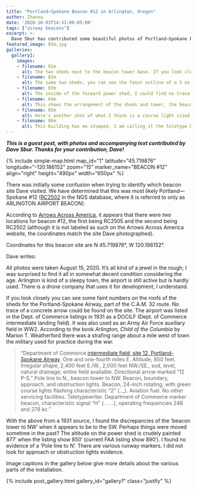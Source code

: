 ```yaml
---
title: "Portland—Spokane Beacon #12 in Arlington, Oregon"
author: Zhanna
date: '2020-10-03T14:31:00-05:00'
tags: ["airway beacons"]
excerpt: >-
  Dave Sbur has contributed some beautiful photos of Portland—Spokane beacon #12 from his visit to the site. 
featured_image: 01m.jpg
galleries:
  gallery1:
    images:    
    - filename: 01m
      alt: The two sheds next to the beacon tower base. If you look closely you can see the letters PS on the forward building for Portland-Spokane.
    - filename: 02m
      alt: The same two sheds, you can see the faint outline of a 2 on the left one, from the number 12, Portland-Spokane 12
    - filename: 03m
      alt: The inside of the forward power shed, I could find no trace of the generator footings but the black power distribution box is still original and on the wall. Perhaps they got power from the local town of Arlington, which had a power generator at the time in the 1930s.
    - filename: 04m
      alt: This shows the arrangement of the sheds and tower, the beacon(s) on top do not appear to be the original 24-inch units but perhaps they are the smaller course lights? I wasn't inclined to climb up and measure them! The smaller building to the right perhaps is the old teletype building, it is in very good shape.
    - filename: 05m
      alt: Here's another shot of what I think is a course light sized beacon. I can't discern any color to it. There are 2 up there facing east-west.
    - filename: 06m
      alt: This building has me stumped, I am calling it the teletype building for now but I don't know for sure. It may have been an addition during the Army Air Force days or prior to that for the CAM 32 mail days.
---
```


_**This is a guest post, with photos and accompanying text contributed by Dave Sbur. Thanks for your contribution, Dave!**_

{% include simple-map.html map_id="1" latitude="45.719876" longitude="-120.186152" zoom="15" marker_name="BEACON #12" align="right" height="490px" width="650px" %}

There was initially some confusion when trying to identify which beacon site Dave visited. We have determined that this was most likely Portland—Spokane #12 ([RC2502](https://www.ngs.noaa.gov/cgi-bin/ds_mark.prl?PidBox=RC2502) in the NGS database, where it is referred to only as ARLINGTON AIRPORT BEACON).

According to [Arrows Across America](https://www.dreamsmithphotos.com/arrow/airmail_routes/route_31_34/32/cam_32_p_s.html#arlington), it appears that there were _two_ locations for beacon #12, the first being RC2505 and the second being RC2502 (although it is not labeled as such on the Arrows Across America website, the coordinates match the site Dave photographed).

Coordinates for this beacon site are N 45.719876°, W 120.186152°.

Dave writes:

All photos were taken August 15, 2020. It’s all kind of a jewel in the rough; I was surprised to find it all in somewhat decent condition considering the age. Arlington is kind of a sleepy town, the airport is still active but is hardly used. There is a drone company that uses it for development, I understand.

If you look closely you can see some faint numbers on the roofs of the sheds for the Portland-Spokane Airway, part of the C.A.M. 32 route. No trace of a concrete arrow could be found on the site. The airport was listed in the Dept. of Commerce listings in 1931 as a DOCILF (Dept. of Commerce intermediate landing field). It was also used as an Army Air Force auxiliary field in WW2. According to the book _Arlington, Child of the Columbia_ by Marion T. Weatherford there was a strafing range about a mile west of town the military used for practice during the war.

>    “Department of Commerce [intermediate field, site 12, Portland-Spokane Airway](https://www.dreamsmithphotos.com/arrow/airmail_routes/route_31_34/32/cam_32_p_s.html#arlington). One and one-fourth miles E. Altitude, 850 feet. Irregular shape, 2,400 feet E./W., 2,000 feet NW./SE., sod, level, natural drainage; entire field available. Directional arrow marked “12 P-S.” Pole line to N., beacon tower to NW. Beacon, boundary, approach, and obstruction lights. Beacon, 24-inch rotating, with green course lights flashing characteristic “2” (.._). Aviation fuel. No other servicing facilities. Teletypewriter. Department of Commerce marker beacon, characteristic signal “H” (. . . .), operating frequencies 248 and 278 kc.”

With the above from a 1931 source, I found the discrepancies of the ‘beacon tower to NW’ when it appears to be to the SW. Perhaps things were moved sometime in the past? The altitude on the power shed is crudely painted 877′ when the listing show 850′ (current FAA listing show 890′). I found no evidence of a ‘Pole line to N’. There are various runway markers. I did not look for approach or obstruction lights evidence.

Image captions in the gallery below give more details about the various parts of the installation.

{% include post_gallery.html gallery_id="gallery1" class="justify" %}